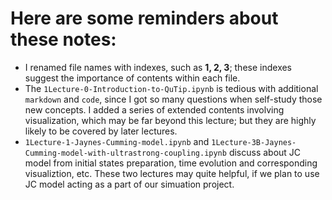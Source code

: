 # Here are some reminders about these notes:
* I renamed file names with indexes, such as **1, 2, 3**; these indexes suggest the importance of contents within each file.
* The `1Lecture-0-Introduction-to-QuTip.ipynb` is tedious with additional `markdown` and `code`, since I got so many questions when self-study
those new concepts. I added a series of extended contents involving visualization, which may be far beyond this lecture; but they are highly likely to be
covered by later lectures.
* `1Lecture-1-Jaynes-Cumming-model.ipynb` and `1Lecture-3B-Jaynes-Cumming-model-with-ultrastrong-coupling.ipynb` discuss about JC model
from initial states preparation, time evolution and corresponding visualiztion, etc. These two lectures may quite helpful, if we plan to
use JC model acting as a part of our simuation project. 
